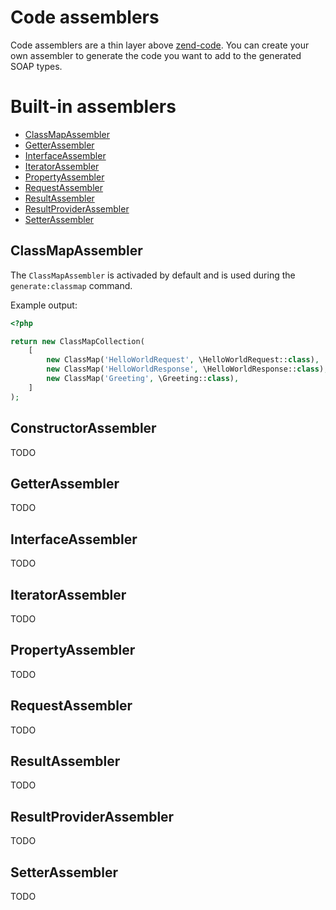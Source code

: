 # Code assemblers

Code assemblers are a thin layer above [zend-code](https://github.com/zendframework/zend-code).
You can create your own assembler to generate the code you want to add to the generated SOAP types.

 
# Built-in assemblers

- [ClassMapAssembler](#classmapassembler)
- [GetterAssembler](#GetterAssembler)
- [InterfaceAssembler](#InterfaceAssembler)
- [IteratorAssembler](#IteratorAssembler)
- [PropertyAssembler](#PropertyAssembler)
- [RequestAssembler](#RequestAssembler)
- [ResultAssembler](#ResultAssembler)
- [ResultProviderAssembler](#ResultProviderAssembler)
- [SetterAssembler](#SetterAssembler)


## ClassMapAssembler

The `ClassMapAssembler` is activaded by default and is used during the `generate:classmap` command.

Example output:

```php
<?php

return new ClassMapCollection(
    [
        new ClassMap('HelloWorldRequest', \HelloWorldRequest::class),
        new ClassMap('HelloWorldResponse', \HelloWorldResponse::class),
        new ClassMap('Greeting', \Greeting::class),
    ]
);
```

## ConstructorAssembler

TODO

## GetterAssembler

TODO

## InterfaceAssembler

TODO

## IteratorAssembler

TODO

## PropertyAssembler

TODO

## RequestAssembler

TODO

## ResultAssembler

TODO

## ResultProviderAssembler

TODO

## SetterAssembler

TODO
